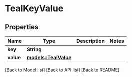 # TealKeyValue

## Properties

Name | Type | Description | Notes
------------ | ------------- | ------------- | -------------
**key** | **String** |  | 
**value** | [**models::TealValue**](TealValue.md) |  | 

[[Back to Model list]](../README.md#documentation-for-models) [[Back to API list]](../README.md#documentation-for-api-endpoints) [[Back to README]](../README.md)


